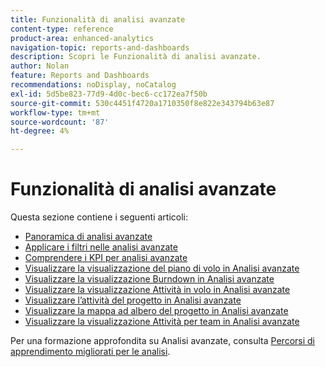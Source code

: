 ```yaml
---
title: Funzionalità di analisi avanzate
content-type: reference
product-area: enhanced-analytics
navigation-topic: reports-and-dashboards
description: Scopri le Funzionalità di analisi avanzate.
author: Nolan
feature: Reports and Dashboards
recommendations: noDisplay, noCatalog
exl-id: 5d5be823-77d9-4d0c-bec6-cc172ea7f50b
source-git-commit: 530c4451f4720a1710350f8e822e343794b63e87
workflow-type: tm+mt
source-wordcount: '87'
ht-degree: 4%

---
```


# Funzionalità di analisi avanzate

Questa sezione contiene i seguenti articoli:

* [Panoramica di analisi avanzate](../enhanced-analytics/enhanced-analytics-overview.md)
* [Applicare i filtri nelle analisi avanzate](../enhanced-analytics/use-enhanced-analytics-filters.md)
* [Comprendere i KPI per analisi avanzate](../enhanced-analytics/understand-enhanced-analytics-kpis.md)
* [Visualizzare la visualizzazione del piano di volo in Analisi avanzate](../enhanced-analytics/flight-plan-overview.md)
* [Visualizzare la visualizzazione Burndown in Analisi avanzate](../enhanced-analytics/burndown-overview.md)
* [Visualizzare la visualizzazione Attività in volo in Analisi avanzate](../enhanced-analytics/tasks-in-flight-overview.md)
* [Visualizzare l’attività del progetto in Analisi avanzate](../enhanced-analytics/project-activity-overview.md)
* [Visualizzare la mappa ad albero del progetto in Analisi avanzate](../enhanced-analytics/project-treemap-overview.md)
* [Visualizzare la visualizzazione Attività per team in Analisi avanzate](../enhanced-analytics/activity-by-team-overview.md)
<!--
* [View the Resource capacity visualization in Enhanced analytics](../enhanced-analytics/resource-capacity-overview.md) 
* [View the Team capacity visualization in Enhanced analytics](../enhanced-analytics/team-capacity-overview.md) 
* [View Enhanced analytics visualizations by duration](../enhanced-analytics/view-enhanced-analytics-charts-duration.md)-->

<!--
  <li data-mc-conditions="QuicksilverOrClassic.Draft mode"><a href="../enhanced-analytics/trend-views-overview.md" class="MCXref xref" xrefformat="{para}">Trend views overview</a> </li>
  -->

Per una formazione approfondita su Analisi avanzate, consulta [Percorsi di apprendimento migliorati per le analisi](https://one.workfront.com/s/enhanced-analytics-program).
